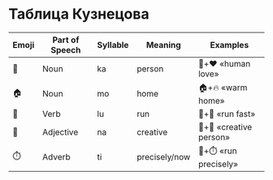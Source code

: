 # Таблица Кузнецова

| Emoji | Part of Speech | Syllable | Meaning         | Examples                 |
|-------|----------------|----------|-----------------|--------------------------|
| 👤    | Noun           | ka       | person          | 👤+❤️ «human love»        |
| 🏠    | Noun           | mo       | home            | 🏠+🔥 «warm home»         |
| 🏃    | Verb           | lu       | run             | 🏃+💨 «run fast»          |
| 🎨    | Adjective      | na       | creative        | 🎨+👤 «creative person»   |
| ⏱️    | Adverb         | ti       | precisely/now   | 🏃+⏱️ «run precisely»     |
